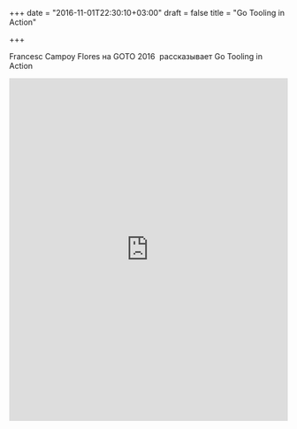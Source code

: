 +++
date = "2016-11-01T22:30:10+03:00"
draft = false
title = "Go Tooling in Action"

+++

<p>Francesc Campoy Flores на&nbsp;GOTO 2016 &nbsp;рассказывает Go Tooling in Action&nbsp;</p>
 <iframe width="100%" height="620" src="https://www.youtube.com/embed/O-bJ4s8OdcA" frameborder="0" allowfullscreen></iframe>